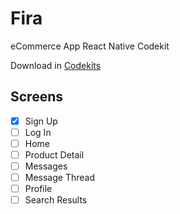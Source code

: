 # Fira

eCommerce App React Native Codekit

Download in [Codekits](https://codekits.co/fira.html)

## Screens

- [x] Sign Up
- [ ] Log In
- [ ] Home
- [ ] Product Detail
- [ ] Messages
- [ ] Message Thread
- [ ] Profile
- [ ] Search Results
